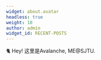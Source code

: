 ```yaml
---
widget: about.avatar
headless: true
weight: 10
author: admin
widget_id: RECENT-POSTS
---
```

🐈 Hey! 这里是Avalanche, ME@SJTU.